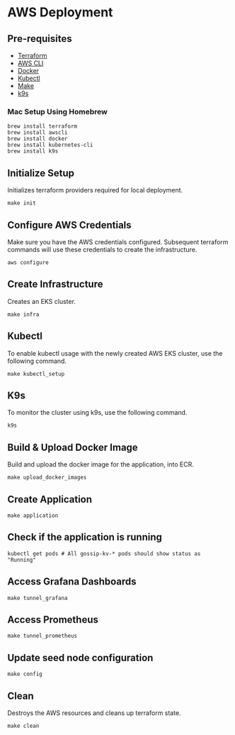 # AWS Deployment 

## Pre-requisites
- [Terraform](https://learn.hashicorp.com/tutorials/terraform/install-cli)
- [AWS CLI](https://docs.aws.amazon.com/cli/latest/userguide/cli-chap-install.html)
- [Docker](https://docs.docker.com/get-docker/)
- [Kubectl](https://kubernetes.io/docs/tasks/tools/install-kubectl/)
- [Make](https://www.gnu.org/software/make/)
- [k9s](https://k9scli.io/)

### Mac Setup Using Homebrew
```shell
brew install terraform
brew install awscli
brew install docker
brew install kubernetes-cli
brew install k9s
```  

## Initialize Setup
Initializes terraform providers required for local deployment.
```shell
make init 
```

## Configure AWS Credentials
Make sure you have the AWS credentials configured. Subsequent terraform commands will use these credentials to create 
the infrastructure.
```shell
aws configure
```

## Create Infrastructure
Creates an EKS cluster.

```shell
make infra
```

## Kubectl
To enable kubectl usage with the newly created AWS EKS cluster, use the following command.

```shell
make kubectl_setup
```

## K9s
To monitor the cluster using k9s, use the following command.

```shell
k9s
```

## Build & Upload Docker Image
Build and upload the docker image for the application, into ECR.
```shell
make upload_docker_images
```

## Create Application
```shell
make application
```

## Check if the application is running
```shell
kubectl get pods # All gossip-kv-* pods should show status as "Running"
````

## Access Grafana Dashboards
```shell
make tunnel_grafana
```

## Access Prometheus
```shell
make tunnel_prometheus
```

## Update seed node configuration
```shell
make config
```

## Clean
Destroys the AWS resources and cleans up terraform state.
```shell
make clean
```